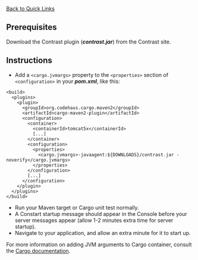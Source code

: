 <!--
title: "Running Contrast with the Codehaus Maven Cargo Plugin"
description: "This document will outline the process for installing Contrast on an application using the Cargo plugin by Codehaus."
tags: "java agent installation maven codehaus"
-->

[Back to Quick Links](user_javainstall.html#links)

## Prerequisites
Download the Contrast plugin (***contrast.jar***) from the Contrast site.

## Instructions
* Add a ```<cargo.jvmargs>``` property to the ```<properties>``` section of ```<configuration>``` in your ***pom.xml***, like this:

````
<build>
  <plugins>
    <plugin>
      <groupId>org.codehaus.cargo.maven2</groupId>
      <artifactId>cargo-maven2-plugin</artifactId>
      <configuration>
        <container>
          <containerId>tomcat5x</containerId>
          [...]
        </container>
        <configuration>
          <properties>
            <cargo.jvmargs>-javaagent:${DOWNLOADS}/contrast.jar -noverify</cargo.jvmargs>
          </properties>
        </configuration>
        [...]
      </configuration>
    </plugin>
  </plugins>
</build>
````
* Run your Maven target or Cargo unit test normally.
* A Constart startup message should appear in the Console before your server messages appear (allow 1-2 minutes extra time for server startup).
* Navigate to your application, and allow an extra minute for it to start up.

For more information on adding JVM arguments to Cargo container, consult the [Cargo documentation](https://codehaus-cargo.github.io/cargo/Configuration+properties.html).

